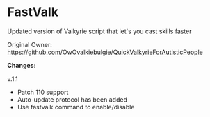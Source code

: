 # FastValk
Updated version of Valkyrie script that let's you cast skills faster

Original Owner: https://github.com/OwOvalkiebulgie/QuickValkyrieForAutisticPeople

<b> Changes: </b>

  v.1.1
  - Patch 110 support
  - Auto-update protocol has been added
  - Use fastvalk command to enable/disable
